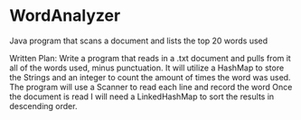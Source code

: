 # WordAnalyzer
Java program that scans a document and lists the top 20 words used


Written Plan:
Write a program that reads in a .txt document and pulls from it all of the words used,
minus punctuation.
It will utilize a HashMap to store the Strings and an integer to count the amount of times
the word was used.
The program will use a Scanner to read each line and record the word
Once the document is read I will need a LinkedHashMap to sort the results in descending order.
